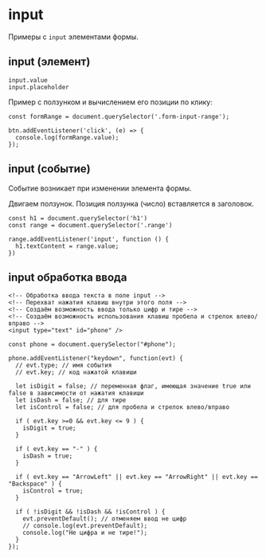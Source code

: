 # input
Примеры с `input` элементами формы.

## input (элемент)

    input.value
    input.placeholder

Пример с ползунком и вычислением его позиции по клику:

    const formRange = document.querySelector('.form-input-range');

    btn.addEventListener('click', (e) => {
      console.log(formRange.value);
    });

## input (событие)
Событие возникает при изменении элемента формы.

Двигаем ползунок. Позиция ползунка (число) вставляется в заголовок.

    const h1 = document.querySelector('h1')
    const range = document.querySelector('.range')

    range.addEventListener('input', function () {
      h1.textContent = range.value;
    })

## input обработка ввода

    <!-- Обработка ввода текста в поле input -->
    <!-- Перехват нажатия клавиш внутри этого поля -->
    <!-- Создаём возможность ввода только цифр и тире -->
    <!-- Создаём возможность использования клавиш пробела и стрелок влево/вправо -->
    <input type="text" id="phone" />

    const phone = document.querySelector("#phone");

    phone.addEventListener("keydown", function(evt) {
      // evt.type; // имя события
      // evt.key; // код нажатой клавиши

      let isDigit = false; // переменная флаг, имеющая значение true или false в зависимости от нажатия клавиши
      let isDash = false; // для тире
      let isControl = false; // для пробела и стрелок влево/вправо

      if ( evt.key >=0 && evt.key <= 9 ) {
        isDigit = true;
      }

      if ( evt.key == "-" ) {
        isDash = true;
      }

      if ( evt.key == "ArrowLeft" || evt.key == "ArrowRight" || evt.key == "Backspace" ) {
        isControl = true;
      }

      if ( !isDigit && !isDash && !isControl ) {
        evt.preventDefault(); // отменяем ввод не цифр
        // console.log(evt.preventDefault);
        console.log("Не цифра и не тире!");
      }
    });
